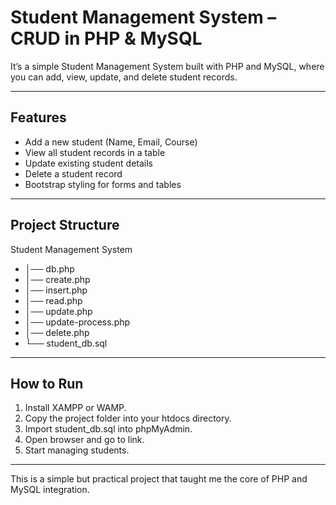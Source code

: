 Student Management System – CRUD in PHP & MySQL
================================================

It’s a simple Student Management System built with PHP and MySQL, where you can add, view, update, and delete student records.

------------------------------------------------

Features
--------
- Add a new student (Name, Email, Course)
- View all student records in a table
- Update existing student details
- Delete a student record
- Bootstrap styling for forms and tables

------------------------------------------------

Project Structure
-----------------
Student Management System
- │── db.php               
- │── create.php           
- │── insert.php           
- │── read.php             
- │── update.php           
- │── update-process.php   
- │── delete.php           
- └── student_db.sql       

------------------------------------------------

How to Run
----------
1. Install XAMPP or WAMP.
2. Copy the project folder into your htdocs directory.
3. Import student_db.sql into phpMyAdmin.
4. Open browser and go to link.
5. Start managing students.

------------------------------------------------


This is a simple but practical project that taught me the core of PHP and MySQL integration.
